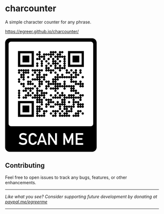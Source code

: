 # charcounter

A simple character counter for any phrase.

https://egreer.github.io/charcounter/

![QR](/qr.png)


## Contributing

Feel free to open issues to track any bugs, features, or other enhancements.

---

_Like what you see? Consider supporting future development by donating at [paypal.me/egreerme](https://www.paypal.me/egreerme)_

---
